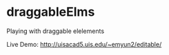 draggableElms
=============

Playing with draggable elelements

Live Demo: http://uisacad5.uis.edu/~emyun2/editable/
